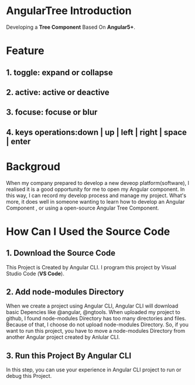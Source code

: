 # AngularTree Introduction
  Developing a **Tree Component** Based On **Angular5+**. 
# Feature
## 1. toggle: expand or collapse
## 2. active: active or deactive
## 3. focuse: focuse or blur 
## 4. keys operations:down | up |  left | right | space | enter

# Backgroud
  When my company prepared to develop a new deveop platform(software), I realised it is a good 
opportunity for me to open my Angular component. In this way, I can record my develop process and 
manage my project. What's more, it does well in someone wanting to learn how to develop an Angular
Component , or using a open-source Angular Tree Component.

# How Can I Used the Source Code
## 1. Download the Source Code
  This Project is Created by Angular CLI. I program this project by Visual Studio Code (**VS Code**).
## 2. Add node-modules Directory
  When we create a project using Angular CLI, Angular CLI will download basic Depencies like 
@angular, @ngtools. When uploaded my project to github, I found node-modules Directory has too many 
directories and files. Because of that, I choose do not upload node-modules Directory. So, if you want 
to run this project, you have to move a node-modules Directory from another Angular project created by
Anlular CLI.
## 3. Run this Project By Angular CLI
  In this step, you can use your experience in Angular CLI project to run or debug this Project.
